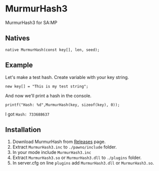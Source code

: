 # MurmurHash3
MurmurHash3 for SA:MP

## Natives
```pawn
native MurmurHash(const key[], len, seed);
```

## Example
Let's make a test hash. Create variable with your key string.
```pawn
new key[] = "This is my test string"; 
```
And now we'll print a hash in the console.
```pawn
printf("Hash: %d",MurmurHash(key, sizeof(key), 0));
```
I got `Hash: 733688637`

## Installation
1. Download MurmurHash from [Releases](https://github.com/ShapeDev/MurmurHash3/releases) page.
2. Extract `MurmurHash3.inc` to `./pawno/include` folder.
3. In your mode include `MurmurHash3.inc`
4. Extract `MurmurHash3.so` or `MurmurHash3.dll` to `./plugins` folder.
5. In server.cfg on line `plugins` add `MurmurHash3.dll` or `MurmurHash3.so`.
